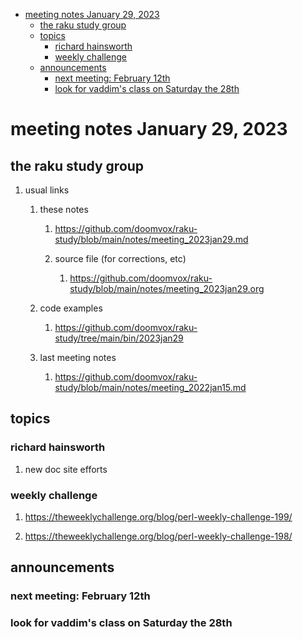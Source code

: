 - [meeting notes January 29, 2023](#orgc04df67)
  - [the raku study group](#orgd5b53ce)
  - [topics](#org7e2a9f9)
    - [richard hainsworth](#org250e1fc)
    - [weekly challenge](#org02a12de)
  - [announcements](#org6d05854)
    - [next meeting: February 12th](#org32abb96)
    - [look for vaddim's class on Saturday the 28th](#orgb9b1922)


<a id="orgc04df67"></a>

# meeting notes January 29, 2023


<a id="orgd5b53ce"></a>

## the raku study group

1.  usual links

    1.  these notes
    
        1.  <https://github.com/doomvox/raku-study/blob/main/notes/meeting_2023jan29.md>
        
        2.  source file (for corrections, etc)
        
            1.  <https://github.com/doomvox/raku-study/blob/main/notes/meeting_2023jan29.org>
    
    2.  code examples
    
        1.  <https://github.com/doomvox/raku-study/tree/main/bin/2023jan29>
    
    3.  last meeting notes
    
        1.  <https://github.com/doomvox/raku-study/blob/main/notes/meeting_2022jan15.md>


<a id="org7e2a9f9"></a>

## topics


<a id="org250e1fc"></a>

### richard hainsworth

1.  new doc site efforts


<a id="org02a12de"></a>

### weekly challenge

1.  <https://theweeklychallenge.org/blog/perl-weekly-challenge-199/>

2.  <https://theweeklychallenge.org/blog/perl-weekly-challenge-198/>


<a id="org6d05854"></a>

## announcements


<a id="org32abb96"></a>

### next meeting: February 12th


<a id="orgb9b1922"></a>

### look for vaddim's class on Saturday the 28th
